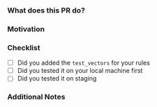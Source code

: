 ### What does this PR do?
<!-- A brief description of the change being made with this pull request. -->

### Motivation
<!-- What inspired you to submit this pull request? Add link to the initial issue -->

### Checklist
- [ ] Did you added the `test_vectors` for your rules
- [ ] Did you tested it on your local machine first
- [ ] Did you tested it on staging

### Additional Notes
<!-- Anything else we should know when reviewing? -->
